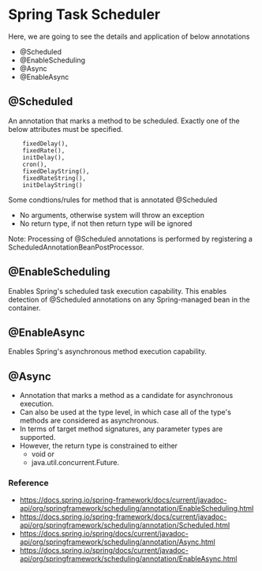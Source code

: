 # Spring Task Scheduler

Here, we are going to see the details and application of below annotations
* @Scheduled
* @EnableScheduling
* @Async
* @EnableAsync

## @Scheduled
An annotation that marks a method to be scheduled. Exactly one of the below attributes must be specified.

		fixedDelay(),
		fixedRate(),
		initDelay(),
		cron(),
		fixedDelayString(),
		fixedRateString(),
		initDelayString()
		
Some condtions/rules for method that is annotated @Scheduled

* No arguments, otherwise system will throw an exception
* No return type, if not then return type will be ignored

Note: Processing of @Scheduled annotations is performed by registering a ScheduledAnnotationBeanPostProcessor. 

## @EnableScheduling
Enables Spring's scheduled task execution capability.
This enables detection of @Scheduled annotations on any Spring-managed bean in the container. 

## @EnableAsync
Enables Spring's asynchronous method execution capability.

## @Async
* Annotation that marks a method as a candidate for asynchronous execution. 
* Can also be used at the type level, in which case all of the type's methods are considered as asynchronous.
* In terms of target method signatures, any parameter types are supported. 
* However, the return type is constrained to either 
	* void or 
	* java.util.concurrent.Future. 
	
	
### Reference
* https://docs.spring.io/spring-framework/docs/current/javadoc-api/org/springframework/scheduling/annotation/EnableScheduling.html
* https://docs.spring.io/spring-framework/docs/current/javadoc-api/org/springframework/scheduling/annotation/Scheduled.html
* https://docs.spring.io/spring/docs/current/javadoc-api/org/springframework/scheduling/annotation/Async.html
* https://docs.spring.io/spring/docs/current/javadoc-api/org/springframework/scheduling/annotation/EnableAsync.html